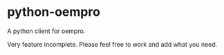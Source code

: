 python-oempro
=============

A python client for oempro.

Very feature incomplete. Please feel free to work and add what you need.
